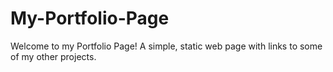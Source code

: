 # My-Portfolio-Page

Welcome to my Portfolio Page!
A simple, static web page with links to some of my other projects.

